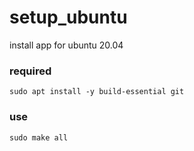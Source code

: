# setup_ubuntu
install app for ubuntu 20.04

### required

```
sudo apt install -y build-essential git
```

### use

```
sudo make all
```